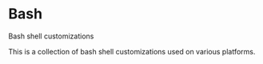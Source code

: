 # Bash
Bash shell customizations

This is a collection of bash shell customizations used on various platforms.


